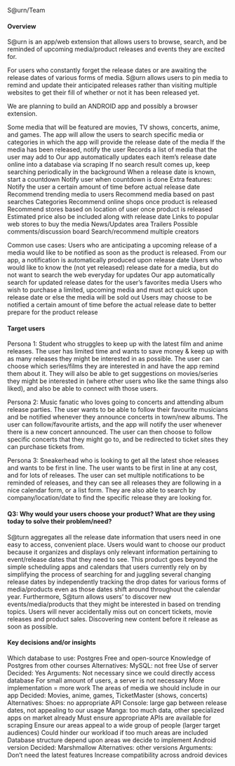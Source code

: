 S@urn/Team 


#### Overview


S@urn is an app/web extension that allows users to browse, search, and be reminded of upcoming media/product releases and events they are excited for. 

For users who constantly forget the release dates or are awaiting the release dates of various forms of media. S@urn allows users to pin media to remind and update their anticipated releases rather than visiting multiple websites to get their fill of whether or not it has been released yet.

We are planning to build an ANDROID app and possibly a browser extension.

Some media that will be featured are movies, TV shows, concerts, anime, and games.
	The app will allow the users to search specific media or categories in which the app will provide the release date of the media
If the media has been released, notify the user
Records a list of media that the user may add to
Our app automatically updates each item’s release date online into a database via scraping
If no search result comes up, keep searching periodically in the background
When a release date is known, start a countdown
Notify user when countdown is done
Extra features:
Notify the user a certain amount of time before actual release date
Recommend trending media to users
Recommend media based on past searches
Categories
Recommend online shops once product is released
Recommend stores based on location of user once product is released
Estimated price also be included along with release date 
Links to popular web stores to buy the media
News/Updates area
Trailers
Possible comments/discussion board
Search/recommend multiple creators

Common use cases:
Users who are anticipating a upcoming release of a media would like to be notified as soon as the product is released.
From our app, a notification is automatically produced upon release date
Users who would like to know the (not yet released) release date for a media, but do not want to search the web everyday for updates
Our app automatically search for updated release dates for the user’s favorites media
Users who wish to purchase a limited, upcoming media and must act quick upon release date or else the media will be sold out
Users may choose to be notified a certain amount of time before the actual release date to better prepare for the product release 



#### Target users

Persona 1: 
Student who struggles to keep up with the latest film and anime releases. The user has limited time and wants to save money & keep up with as many releases they might be interested in as possible.
	The user can choose which series/films they are interested in and have the app remind them about it. They will also be able to get suggestions on movies/series they might be interested in (where other users who like the same things also liked), and also be able to connect with those users. 

Persona 2:
Music fanatic who loves going to concerts and attending album release parties. The user wants to be able to follow their favourite musicians and be notified whenever they announce concerts in town/new albums. 
	The user can follow/favourite artists, and the app will notify the user whenever there is a new concert announced. The user can then choose to follow specific concerts that they might go to, and be redirected to ticket sites they can purchase tickets from. 

Persona 3:
Sneakerhead who is looking to get all the latest shoe releases and wants to be first in line. The user wants to be first in line at any cost, and for lots of releases.
The user can set multiple notifications to be reminded of releases, and they can see all releases they are following in a nice calendar form, or a list form. They are also able to search by company/location/date to find the specific release they are looking for.  


#### Q3: Why would your users choose your product? What are they using today to solve their problem/need?


S@turn aggregates all the release date information that users need in one easy to access, convenient place. Users would want to choose our product because it organizes and displays only relevant information pertaining to event/release dates that they need to see.  This product goes beyond the simple scheduling apps and calendars that users currently rely on by simplifying the process of searching for and juggling several changing release dates by independently tracking the drop dates for various forms of media/products even as those dates shift around throughout the calendar year. Furthermore, S@turn allows users’ to discover new events/media/products that they might be interested in based on trending topics. Users will never  accidentally miss out on concert tickets, movie releases and product sales. Discovering new content before it release as soon as possible.


#### Key decisions and/or insights
Which database to use: Postgres
Free and open-source
Knowledge of Postgres from other courses
Alternatives:
MySQL: not free
Use of server
Decided: Yes
Arguments:
Not necessary since we could directly access database
For small amount of users, a server is not necessary
More implementation = more work
The areas of media we should include in our app
Decided: Movies, anime, games, TicketMaster (shows, concerts)
Alternatives: 
Shoes: no appropriate API
Console: large gap between release dates, not appealing to our usage
Manga: too much data, other specialized apps on market already 
Must ensure appropriate APIs are available for scraping 
Ensure our areas appeal to a wide group of people (larger target audiences)
Could hinder our workload if too much areas are included
Database structure depend upon areas we decide to implement
Android version
Decided: Marshmallow 
Alternatives: other versions
Arguments:
Don’t need the latest features
Increase compatibility across android devices

